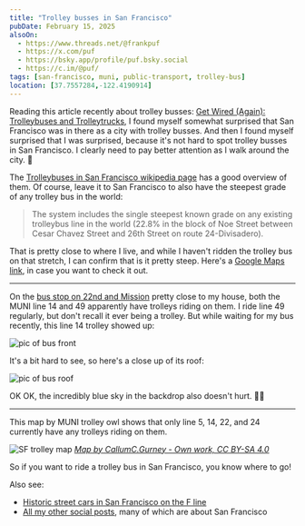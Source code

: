 ```yaml
---
title: "Trolley busses in San Francisco"
pubDate: February 15, 2025
alsoOn:
  - https://www.threads.net/@frankpuf
  - https://x.com/puf
  - https://bsky.app/profile/puf.bsky.social
  - https://c.im/@puf/
tags: [san-francisco, muni, public-transport, trolley-bus]
location: [37.7557284,-122.4190914]
---
```


Reading this article recently about trolley busses: [Get Wired (Again): Trolleybuses and Trolleytrucks][ltm-trolley], I found myself somewhat surprised that San Francisco was in there as a city with trolley busses. And then I found myself surprised that I was surprised, because it's not hard to spot trolley busses in San Francisco. I clearly need to pay better attention as I walk around the city. 🤯

The [Trolleybuses in San Francisco wikipedia page][wikipedia-trolley] has a good overview of them. Of course, leave it to San Francisco to also have the steepest grade of any trolley bus in the world:

> The system includes the single steepest known grade on any existing trolleybus line in the world (22.8% in the block of Noe Street between Cesar Chavez Street and 26th Street on route 24-Divisadero).

That is pretty close to where I live, and while I haven't ridden the trolley bus on that stretch, I can confirm that is it pretty steep. Here's a [Google Maps link][maps-steep], in case you want to check it out.

---

On the [bus stop on 22nd and Mission][bus-stop] pretty close to my house, both the MUNI line 14 and 49 apparently have trolleys riding on them. I ride line 49 regularly, but don't recall it ever being a trolley. But while waiting for my bus recently, this line 14 trolley showed up:

![pic of bus front](https://i.imgur.com/gn4Dflq.png)

It's a bit hard to see, so here's a close up of its roof:

![pic of bus roof](https://i.imgur.com/Z5AK4g9.png)

OK OK, the incredibly blue sky in the backdrop also doesn't hurt. 🙂🌞

---

This map by MUNI trolley owl shows that only line 5, 14, 22, and 24 currently have any trolleys riding on them. 

![SF trolley map](https://i.imgur.com/7rdlLyy.png)
*[Map by CallumC.Gurney - Own work, CC BY-SA 4.0](https://commons.wikimedia.org/w/index.php?curid=150786932)*

So if you want to ride a trolley bus in San Francisco, you know where to go!


Also see:

* [Historic street cars in San Francisco on the F line](/socials/2024-12-15-historic-street-cars-on-the-f-line)
* [All my other social posts](/socials), many of which are about San Francisco



[wikipedia-trolley]: https://en.wikipedia.org/wiki/Trolleybuses_in_San_Francisco
[ltm-trolley]: https://solar.lowtechmagazine.com/2009/07/get-wired-again-trolleybuses-and-trolleytrucks/
[maps-steep]: https://maps.app.goo.gl/QLEvcRbnL1TPArkz9
[bus-stop]: https://maps.app.goo.gl/W7H9tstckTNr7JcA6
